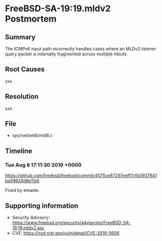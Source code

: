 # FreeBSD-SA-19:19.mldv2 Postmortem

## Summary

The ICMPv6 input path incorrectly handles cases where an MLDv2 listener query packet is internally fragmented across multiple mbufs.

## Root Causes

xxx

## Resolution

xxx

## File

* sys/netinet6/mld6.c

## Timeline

### Tue Aug 6 17:11:30 2019 +0000

https://github.com/freebsd/freebsd/commit/4575ce87297eeff7cfb0937841ba59924d8e11a5

Fixed by emaste.

## Supporting information

* Security Advisory: https://www.freebsd.org/security/advisories/FreeBSD-SA-19:19.mldv2.asc
* CVE: https://nvd.nist.gov/vuln/detail/CVE-2019-5608
